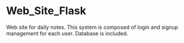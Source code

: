 # Web_Site_Flask
Web site for daily notes. This  system is composed of login and signup management for each user. Database is included.
